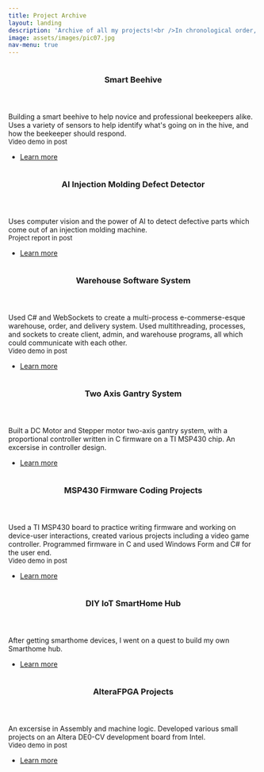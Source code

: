 ```yaml
---
title: Project Archive
layout: landing
description: 'Archive of all my projects!<br />In chronological order, this page is constantly updated as I am continuing to document all my work. <br />Last update: Jan 03, 2021'
image: assets/images/pic07.jpg
nav-menu: true
---
```


<!-- Main -->
<div id="main">

<!-- Two -->
<section id="two" class="spotlights">
	<section>
		<a href="Projects/Smart_Beehive.html" class="image">
			<img src="https://t-guan.github.io/Portfolio/assets/images/BHive.jpg" alt="" data-position="center center" />
		</a>
		<div class="content">
			<div class="inner">
				<header class="major">
					<h3>Smart Beehive</h3>
				</header>
				<p>Building a smart beehive to help novice and professional beekeepers alike. Uses a variety of sensors to help identify what's going on in the hive, and how the beekeeper should respond.<font size="-1"><br/>Video demo in post<br/></font></p>
				<ul class="actions">
					<li><a href="Projects/Smart_Beehive.html" class="button">Learn more</a></li>
				</ul>
			</div>
		</div>
	</section>
	<section>
		<a href="Projects/AI_Injection_Molding.html" class="image">
			<img src="https://t-guan.github.io/Portfolio/assets/images/AIIM.jpg" alt="" data-position="top center" />
		</a>
		<div class="content">
			<div class="inner">
				<header class="major">
					<h3>AI Injection Molding Defect Detector</h3>
				</header>
				<p>Uses computer vision and the power of AI to detect defective parts which come out of an injection molding machine.<font size="-1"><br/>Project report in post<br/></font></p>
				<ul class="actions">
					<li><a href="Projects/AI_Injection_Molding.html" class="button">Learn more</a></li>
				</ul>
			</div>
		</div>
	</section>
	<section>
		<a href="Projects/Warehouse_Software_System.html" class="image">
			<img src="https://t-guan.github.io/Portfolio/assets/images/warehouse.jpg" alt="" data-position="25% 25%" />
		</a>
		<div class="content">
			<div class="inner">
				<header class="major">
					<h3>Warehouse Software System</h3>
				</header>
				<p>Used C# and WebSockets to create a multi-process e-commerse-esque warehouse, order, and delivery system. Used multithreading, processes, and sockets to create client, admin, and warehouse programs, all which could communicate with each other.<font size="-1"><br/>Video demo in post<br/></font></p>
				<ul class="actions">
					<li><a href="Projects/Warehouse_Software_System.html" class="button">Learn more</a></li>
				</ul>
			</div>
		</div>
	</section>
	<section>
		<a href="Projects/TwoAxisGantry.html" class="image">
			<img src="https://t-guan.github.io/Portfolio/assets/images/tag.jpg" alt="" data-position="top center" />
		</a>
		<div class="content">
			<div class="inner">
				<header class="major">
					<h3>Two Axis Gantry System</h3>
				</header>
				<p>Built a DC Motor and Stepper motor two-axis gantry system, with a proportional controller written in C firmware on a TI MSP430 chip. An excersise in controller design.</p>
				<ul class="actions">
					<li><a href="Projects/TwoAxisGantry.html" class="button">Learn more</a></li>
				</ul>
			</div>
		</div>
	</section>
	<section>
		<a href="Projects/MSP430_Firmware.html" class="image">
			<img src="https://t-guan.github.io/Portfolio/assets/images/msp.jfif" alt="" data-position="25% 25%" />
		</a>
		<div class="content">
			<div class="inner">
				<header class="major">
					<h3>MSP430 Firmware Coding Projects</h3>
				</header>
				<p>Used a TI MSP430 board to practice writing firmware and working on device-user interactions, created various projects including a video game controller. Programmed firmware in C and used Windows Form and C# for the user end.<font size="-1"><br/>Video demo in post<br/></font></p>
				<ul class="actions">
					<li><a href="Projects/MSP430_Firmware.html" class="button">Learn more</a></li>
				</ul>
			</div>
		</div>
	</section>
	<section>
		<a href="Projects/IoT_SmartHome.html" class="image">
			<img src="https://t-guan.github.io/Portfolio/assets/images/hassio.jpg" alt="" data-position="top center" />
		</a>
		<div class="content">
			<div class="inner">
				<header class="major">
					<h3>DIY IoT SmartHome Hub</h3>
				</header>
				<p>After getting smarthome devices, I went on a quest to build my own Smarthome hub.</p>
				<ul class="actions">
					<li><a href="Projects/IoT_SmartHome.html" class="button">Learn more</a></li>
				</ul>
			</div>
		</div>
	</section>
	<section>
		<a href="Projects/AlteraFPGA_Projects.html" class="image">
			<img src="https://t-guan.github.io/Portfolio/assets/images/Altera.jpg" alt="" data-position="center center" />
		</a>
		<div class="content">
			<div class="inner">
				<header class="major">
					<h3>AlteraFPGA Projects</h3>
				</header>
				<p>An excersise in Assembly and machine logic. Developed various small projects on an Altera DE0-CV development board from Intel.<font size="-1"><br/>Video demo in post<br/></font></p>
				<ul class="actions">
					<li><a href="Projects/AlteraFPGA_Projects.html" class="button">Learn more</a></li>
				</ul>
			</div>
		</div>
	</section>
</section>

</div>
